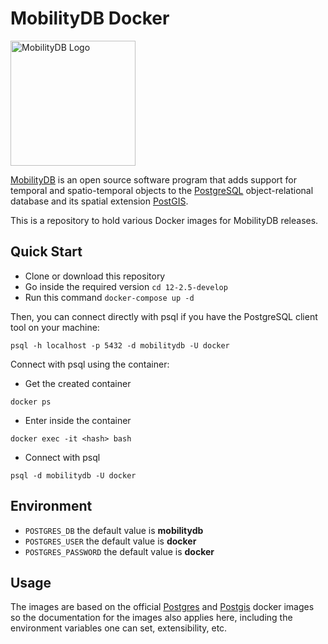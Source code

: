 MobilityDB Docker
==================================

<img src="https://raw.githubusercontent.com/MobilityDB/MobilityDB/master/doc/images/mobilitydb-logo.svg" width="200" alt="MobilityDB Logo" />

[MobilityDB](https://github.com/MobilityDB/MobilityDB) is an open source software program that adds support for temporal and spatio-temporal objects to the [PostgreSQL](https://www.postgresql.org/) object-relational database and its spatial extension [PostGIS](http://postgis.net/).

This is a repository to hold various Docker images for MobilityDB releases.

Quick Start
-----------------

* Clone or download this repository
* Go inside the required version `cd 12-2.5-develop`
* Run this command `docker-compose up -d`

Then, you can connect directly with psql if you have the PostgreSQL client tool on your machine:
```
psql -h localhost -p 5432 -d mobilitydb -U docker
```
Connect with psql using the container:
* Get the created container
```
docker ps
```
* Enter inside the container
```
docker exec -it <hash> bash
```
* Connect with psql
```
psql -d mobilitydb -U docker
```


Environment
-----------------
* `POSTGRES_DB` the default value is **mobilitydb**
* `POSTGRES_USER` the default value is **docker**
* `POSTGRES_PASSWORD` the default value is **docker**

Usage
-----------------

The images are based on the official [Postgres](https://github.com/docker-library/postgres) and [Postgis](https://github.com/postgis/docker-postgis) docker images so the documentation for the images also applies here, including the environment variables one can set, extensibility, etc.

